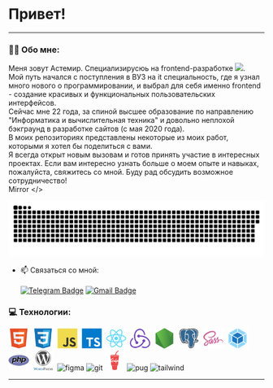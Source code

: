 # Привет!

---

### :man_technologist: Обо мне:

Меня зовут Астемир. Специализирусюь на frontend-разработке <img src="https://media.giphy.com/media/WUlplcMpOCEmTGBtBW/giphy.gif" width="30px">. <br/> Мой путь начался с поступления в ВУЗ на it специальность, где я узнал много нового о программировании, и выбрал для себя именно frontend - создание красивых и функциональных пользовательских интерфейсов. <br/>Сейчас мне 22 года, за спиной высшее образование по направлению "Информатика и вычислительная техника" и довольно неплохой бэкграунд в разработке сайтов (с мая 2020 года).<br/> В моих репозиториях представлены некоторые из моих работ, которыми я хотел бы поделиться с вами. <br/>Я всегда открыт новым вызовам и готов принять участие в интересных проектах. Если вам интересно узнать больше о моем опыте и навыках, пожалуйста, свяжитесь со мной. Буду рад обсудить возможное сотрудничество!<br/> Mirror </>

<p align="center">
 <img width="600" src="assets/github-snake.svg" alt="snake"/>
</p>

<!-- - :zap: Более 5 выполненных коммерчиских проектов.
- :zap: Преподаватель в академии TOP по frontend разработке с сентября 2022г. -->

- :mailbox: Связаться со мной: <br/> <br/> [![Telegram Badge](https://img.shields.io/badge/-gurizhevastemir-blue?style=flat&logo=Telegram&logoColor=white)](https://t.me/gurizh) [![Gmail Badge](https://img.shields.io/badge/-Gmail-red?style=flat&logo=Gmail&logoColor=white)](gurizhev.astemir@gmail.com)

### 💻 Технологии:

<div>
  <img src="https://github.com/devicons/devicon/blob/master/icons/html5/html5-original.svg" title="html5" alt="html5" width="40" height="40"/>&nbsp
  <img src="https://github.com/devicons/devicon/blob/master/icons/css3/css3-original.svg" title="css" alt="css" width="40" height="40"/>&nbsp
  <img src="https://github.com/devicons/devicon/blob/master/icons/javascript/javascript-original.svg" title="javascript" alt="javascript" width="40" height="40"/>&nbsp
  <img src="https://github.com/devicons/devicon/blob/master/icons/typescript/typescript-original.svg" title="typescript" alt="typescript" width="40" height="40"/>&nbsp
  <img src="https://github.com/devicons/devicon/blob/master/icons/react/react-original.svg" title="reactjs" alt="reactjs" width="40" height="40"/>&nbsp
  <img src="https://github.com/devicons/devicon/blob/master/icons/redux/redux-original.svg" title="redux" alt="redux" width="40" height="40"/>&nbsp;
  <img src="https://github.com/devicons/devicon/blob/master/icons/nodejs/nodejs-original.svg" title="nodejs" alt="nodejs" width="40" height="40"/>&nbsp
  <img src="https://github.com/devicons/devicon/blob/master/icons/postgresql/postgresql-original.svg" title="postgresql" alt="postgresql" width="40" height="40"/>&nbsp
  <img src="https://github.com/devicons/devicon/blob/master/icons/sass/sass-original.svg" title="sass/scss" alt="sass/scss" width="40" height="40"/>&nbsp;
  <img src="https://github.com/devicons/devicon/blob/master/icons/webpack/webpack-original.svg" title="webpack" alt="webpack" width="40" height="40"/>&nbsp;
  <img src="https://github.com/devicons/devicon/blob/master/icons/php/php-original.svg" title="php" alt="php" width="40" height="40"/>&nbsp;
  <img src="https://github.com/devicons/devicon/blob/master/icons/wordpress/wordpress-original.svg" title="wordpress" alt="wordpress" width="40" height="40"/>&nbsp;
  <img src="https://www.vectorlogo.zone/logos/figma/figma-icon.svg" alt="figma" width="40" height="40"/>
  <img src="https://www.vectorlogo.zone/logos/git-scm/git-scm-icon.svg" alt="git" width="40" height="40"/>
  <img src="https://raw.githubusercontent.com/devicons/devicon/master/icons/gulp/gulp-plain.svg" alt="gulp" width="40" height="40"/>
  <img src="https://cdn.worldvectorlogo.com/logos/pug.svg" alt="pug" width="40" height="40"/> 
  <img src="https://www.vectorlogo.zone/logos/tailwindcss/tailwindcss-icon.svg" alt="tailwind" width="40" height="40"/>

</div>

---

